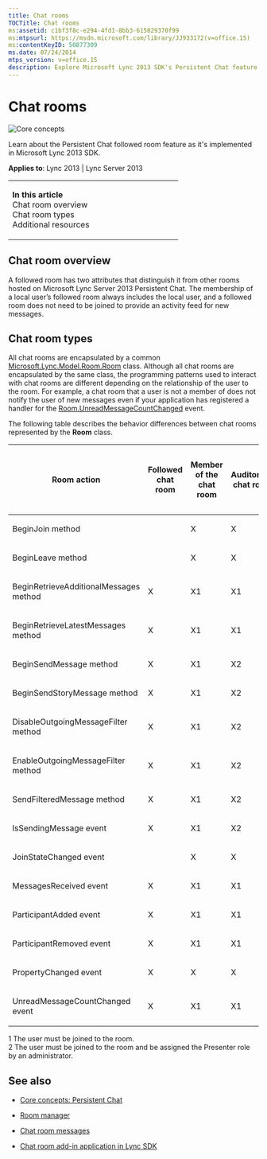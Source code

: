 ```yaml
---
title: Chat rooms
TOCTitle: Chat rooms
ms:assetid: c1bf3f8c-e294-4fd1-8bb3-615029370f99
ms:mtpsurl: https://msdn.microsoft.com/library/JJ933172(v=office.15)
ms:contentKeyID: 50877309
ms.date: 07/24/2014
mtps_version: v=office.15
description: Explore Microsoft Lync 2013 SDK's Persistent Chat feature. Learn about followed chat rooms, room types, and how to interact with different chat rooms.
---
```


# Chat rooms

![Core concepts](images/JJ933133.mod_icon_CoreConcepts_long(Office.15).png "Core concepts")

Learn about the Persistent Chat followed room feature as it's implemented in Microsoft Lync 2013 SDK.



**Applies to**: Lync 2013 | Lync Server 2013

<table>
<colgroup>
<col style="width: 50%" />
<col style="width: 50%" />
</colgroup>
<tbody>
<tr class="odd">
<td><p></p>
<p><strong>In this article</strong><br />
Chat room overview<br />
Chat room types<br />
Additional resources</p></td>
<td><p></p>
<p></p></td>
</tr>
</tbody>
</table>

## Chat room overview

A followed room has two attributes that distinguish it from other rooms hosted on Microsoft Lync Server 2013 Persistent Chat. The membership of a local user’s followed room always includes the local user, and a followed room does not need to be joined to provide an activity feed for new messages.

## Chat room types

All chat rooms are encapsulated by a common [Microsoft.Lync.Model.Room.Room](https://msdn.microsoft.com/library/jj266467\(v=office.15\)) class. Although all chat rooms are encapsulated by the same class, the programming patterns used to interact with chat rooms are different depending on the relationship of the user to the room. For example, a chat room that a user is not a member of does not notify the user of new messages even if your application has registered a handler for the [Room.UnreadMessageCountChanged](https://msdn.microsoft.com/library/jj268191\(v=office.15\)) event.

The following table describes the behavior differences between chat rooms represented by the **Room** class.

<table>
<colgroup>
<col style="width: 20%" />
<col style="width: 20%" />
<col style="width: 20%" />
<col style="width: 20%" />
<col style="width: 20%" />
</colgroup>
<thead>
<tr class="header">
<th><p>Room action</p></th>
<th><p>Followed chat room</p></th>
<th><p>Member of the chat room</p></th>
<th><p>Auditorium chat room</p></th>
<th><p>Not a member of the chat room</p></th>
</tr>
</thead>
<tbody>
<tr class="odd">
<td><p>BeginJoin method</p></td>
<td><p></p></td>
<td><p>X</p></td>
<td><p>X</p></td>
<td><p></p></td>
</tr>
<tr class="even">
<td><p>BeginLeave method</p></td>
<td><p></p></td>
<td><p>X</p></td>
<td><p>X</p></td>
<td><p></p></td>
</tr>
<tr class="odd">
<td><p>BeginRetrieveAdditionalMessages method</p></td>
<td><p>X</p></td>
<td><p>X1</p></td>
<td><p>X1</p></td>
<td><p></p></td>
</tr>
<tr class="even">
<td><p>BeginRetrieveLatestMessages method</p></td>
<td><p>X</p></td>
<td><p>X1</p></td>
<td><p>X1</p></td>
<td><p></p></td>
</tr>
<tr class="odd">
<td><p>BeginSendMessage method</p></td>
<td><p>X</p></td>
<td><p>X1</p></td>
<td><p>X2</p></td>
<td><p></p></td>
</tr>
<tr class="even">
<td><p>BeginSendStoryMessage method</p></td>
<td><p>X</p></td>
<td><p>X1</p></td>
<td><p>X2</p></td>
<td><p></p></td>
</tr>
<tr class="odd">
<td><p>DisableOutgoingMessageFilter method</p></td>
<td><p>X</p></td>
<td><p>X1</p></td>
<td><p>X2</p></td>
<td><p></p></td>
</tr>
<tr class="even">
<td><p>EnableOutgoingMessageFilter method</p></td>
<td><p>X</p></td>
<td><p>X1</p></td>
<td><p>X2</p></td>
<td><p></p></td>
</tr>
<tr class="odd">
<td><p>SendFilteredMessage method</p></td>
<td><p>X</p></td>
<td><p>X1</p></td>
<td><p>X2</p></td>
<td><p></p></td>
</tr>
<tr class="even">
<td><p>IsSendingMessage event</p></td>
<td><p>X</p></td>
<td><p>X1</p></td>
<td><p>X2</p></td>
<td><p></p></td>
</tr>
<tr class="odd">
<td><p>JoinStateChanged event</p></td>
<td><p></p></td>
<td><p>X</p></td>
<td><p>X</p></td>
<td><p></p></td>
</tr>
<tr class="even">
<td><p>MessagesReceived event</p></td>
<td><p>X</p></td>
<td><p>X1</p></td>
<td><p>X1</p></td>
<td><p></p></td>
</tr>
<tr class="odd">
<td><p>ParticipantAdded event</p></td>
<td><p>X</p></td>
<td><p>X1</p></td>
<td><p>X1</p></td>
<td><p></p></td>
</tr>
<tr class="even">
<td><p>ParticipantRemoved event</p></td>
<td><p>X</p></td>
<td><p>X1</p></td>
<td><p>X1</p></td>
<td><p></p></td>
</tr>
<tr class="odd">
<td><p>PropertyChanged event</p></td>
<td><p>X</p></td>
<td><p>X</p></td>
<td><p>X</p></td>
<td><p></p></td>
</tr>
<tr class="even">
<td><p>UnreadMessageCountChanged event</p></td>
<td><p>X</p></td>
<td><p>X1</p></td>
<td><p>X1</p></td>
<td><p></p></td>
</tr>
</tbody>
</table>

1 The user must be joined to the room.  
2 The user must be joined to the room and be assigned the Presenter role by an administrator.

## See also

  - [Core concepts: Persistent Chat](core-concepts-persistent-chat.md)

  - [Room manager](room-manager.md)

  - [Chat room messages](chat-room-messages.md)

  - [Chat room add-in application in Lync SDK](chat-room-add-in-application-in-lync-sdk.md)


